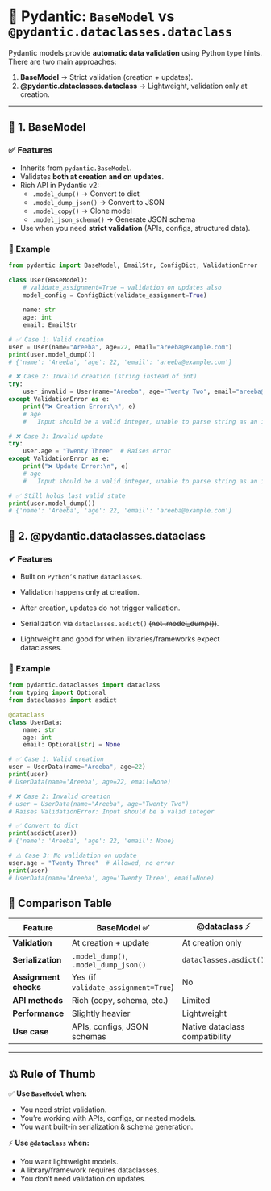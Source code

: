# 📘 Pydantic: `BaseModel` vs `@pydantic.dataclasses.dataclass`

Pydantic models provide **automatic data validation** using Python type hints.  
There are two main approaches:  

1. **BaseModel** → Strict validation (creation + updates).  
2. **@pydantic.dataclasses.dataclass** → Lightweight, validation only at creation.  

---

## 🔹 1. BaseModel

### ✅ Features
- Inherits from `pydantic.BaseModel`.  
- Validates **both at creation and on updates**.  
- Rich API in Pydantic v2:  
  - `.model_dump()` → Convert to dict  
  - `.model_dump_json()` → Convert to JSON  
  - `.model_copy()` → Clone model  
  - `.model_json_schema()` → Generate JSON schema  
- Use when you need **strict validation** (APIs, configs, structured data).  

### 📌 Example

```python
from pydantic import BaseModel, EmailStr, ConfigDict, ValidationError

class User(BaseModel):
    # validate_assignment=True → validation on updates also
    model_config = ConfigDict(validate_assignment=True)
    
    name: str
    age: int
    email: EmailStr

# ✅ Case 1: Valid creation
user = User(name="Areeba", age=22, email="areeba@example.com")
print(user.model_dump())
# {'name': 'Areeba', 'age': 22, 'email': 'areeba@example.com'}

# ❌ Case 2: Invalid creation (string instead of int)
try:
    user_invalid = User(name="Areeba", age="Twenty Two", email="areeba@example.com")
except ValidationError as e:
    print("❌ Creation Error:\n", e)
    # age
    #   Input should be a valid integer, unable to parse string as an integer

# ❌ Case 3: Invalid update
try:
    user.age = "Twenty Three"  # Raises error
except ValidationError as e:
    print("❌ Update Error:\n", e)
    # age
    #   Input should be a valid integer, unable to parse string as an integer

# ✅ Still holds last valid state
print(user.model_dump())
# {'name': 'Areeba', 'age': 22, 'email': 'areeba@example.com'}

```

## 🔹 2. @pydantic.dataclasses.dataclass
### ✔ Features

- Built on `Python’s` native `dataclasses`.

- Validation happens only at creation.

- After creation, updates do not trigger validation.

- Serialization via `dataclasses.asdict()` ~~(not .model_dump())~~.

- Lightweight and good for when libraries/frameworks expect dataclasses.

### 📌 Example

```python
from pydantic.dataclasses import dataclass
from typing import Optional
from dataclasses import asdict

@dataclass
class UserData:
    name: str
    age: int
    email: Optional[str] = None

# ✅ Case 1: Valid creation
user = UserData(name="Areeba", age=22)
print(user)
# UserData(name='Areeba', age=22, email=None)

# ❌ Case 2: Invalid creation
# user = UserData(name="Areeba", age="Twenty Two")
# Raises ValidationError: Input should be a valid integer

# ✅ Convert to dict
print(asdict(user))
# {'name': 'Areeba', 'age': 22, 'email': None}

# ⚠️ Case 3: No validation on update
user.age = "Twenty Three"  # Allowed, no error
print(user)
# UserData(name='Areeba', age='Twenty Three', email=None)
```

## 🔎 Comparison Table

| Feature             | BaseModel ✅                        | @dataclass ⚡                   |
|---------------------|-------------------------------------|---------------------------------|
| **Validation**      | At creation + update                | At creation only                |
| **Serialization**   | `.model_dump()`, `.model_dump_json()` | `dataclasses.asdict()`          |
| **Assignment checks** | Yes (if `validate_assignment=True`) | No                              |
| **API methods**     | Rich (copy, schema, etc.)           | Limited                         |
| **Performance**     | Slightly heavier                    | Lightweight                     |
| **Use case**        | APIs, configs, JSON schemas         | Native dataclass compatibility  |

---

## ⚖️ Rule of Thumb

✅ **Use `BaseModel` when:**
- You need strict validation.  
- You’re working with APIs, configs, or nested models.  
- You want built-in serialization & schema generation.  

⚡ **Use `@dataclass` when:**
- You want lightweight models.  
- A library/framework requires dataclasses.  
- You don’t need validation on updates.  
